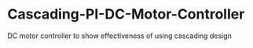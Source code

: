 # Cascading-PI-DC-Motor-Controller
DC motor controller to show effectiveness of using cascading design
